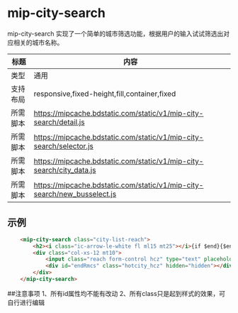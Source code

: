 # mip-city-search

mip-city-search 实现了一个简单的城市筛选功能，根据用户的输入试试筛选出对应相关的城市名称。

标题|内容
----|----
类型|通用
支持布局|responsive,fixed-height,fill,container,fixed
所需脚本|https://mipcache.bdstatic.com/static/v1/mip-city-search/detail.js
所需脚本|https://mipcache.bdstatic.com/static/v1/mip-city-search/selector.js
所需脚本|https://mipcache.bdstatic.com/static/v1/mip-city-search/city_data.js
所需脚本|https://mipcache.bdstatic.com/static/v1/mip-city-search/new_busselect.js

## 示例

```html
    <mip-city-search class="city-list-reach">
        <h2><i class="ic-arrow-le-white fl ml15 mt25"></i>{if $end}{$end}{else}目的地{/if}</h2>
        <div class="col-xs-12 mt10">
            <input class="reach form-control hcz" type="text" placeholder="目的地:中文/全拼/首拼" onblur="window.clearInterval(intervalHandle);" id="endCity" onfocus="this.value='';showRmcs(this);" name="to" pinY="">
            <div id="endRmcs" class="hotcity_hcz" hidden="hidden"></div>
        </div>
    </mip-city-search>
```
##注意事项
1、所有id属性均不能有改动
2、所有class只是起到样式的效果，可自行进行编辑
